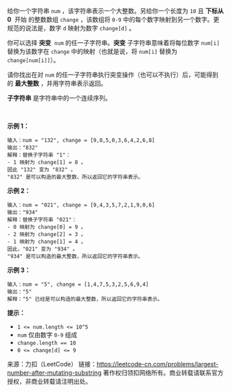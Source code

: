 给你一个字符串 ```num``` ，该字符串表示一个大整数。另给你一个长度为 ```10``` 且 **下标从 0**  开始 的整数数组 ```change``` ，该数组将 ```0-9``` 中的每个数字映射到另一个数字。更规范的说法是，数字 ```d``` 映射为数字 ```change[d]``` 。

你可以选择 **突变**  ```num``` 的任一子字符串。**突变** 子字符串意味着将每位数字 ```num[i]``` 替换为该数字在 ```change``` 中的映射（也就是说，将 ```num[i]``` 替换为 ```change[num[i]]```）。

请你找出在对 ```num``` 的任一子字符串执行突变操作（也可以不执行）后，可能得到的 **最大整数** ，并用字符串表示返回。

**子字符串** 是字符串中的一个连续序列。

 

**示例 1：**
```
输入：num = "132", change = [9,8,5,0,3,6,4,2,6,8]
输出："832"
解释：替换子字符串 "1"：
- 1 映射为 change[1] = 8 。
因此 "132" 变为 "832" 。
"832" 是可以构造的最大整数，所以返回它的字符串表示。
```
**示例 2：**
```
输入：num = "021", change = [9,4,3,5,7,2,1,9,0,6]
输出："934"
解释：替换子字符串 "021"：
- 0 映射为 change[0] = 9 。
- 2 映射为 change[2] = 3 。
- 1 映射为 change[1] = 4 。
因此，"021" 变为 "934" 。
"934" 是可以构造的最大整数，所以返回它的字符串表示。 
```
**示例 3：**
```
输入：num = "5", change = [1,4,7,5,3,2,5,6,9,4]
输出："5"
解释："5" 已经是可以构造的最大整数，所以返回它的字符串表示。
```

**提示：**

* ```1 <= num.length <= 10^5```
* ```num``` 仅由数字 ```0-9``` 组成
* ```change.length == 10```
* ```0 <= change[d] <= 9```

来源：力扣（LeetCode）
链接：https://leetcode-cn.com/problems/largest-number-after-mutating-substring
著作权归领扣网络所有。商业转载请联系官方授权，非商业转载请注明出处。